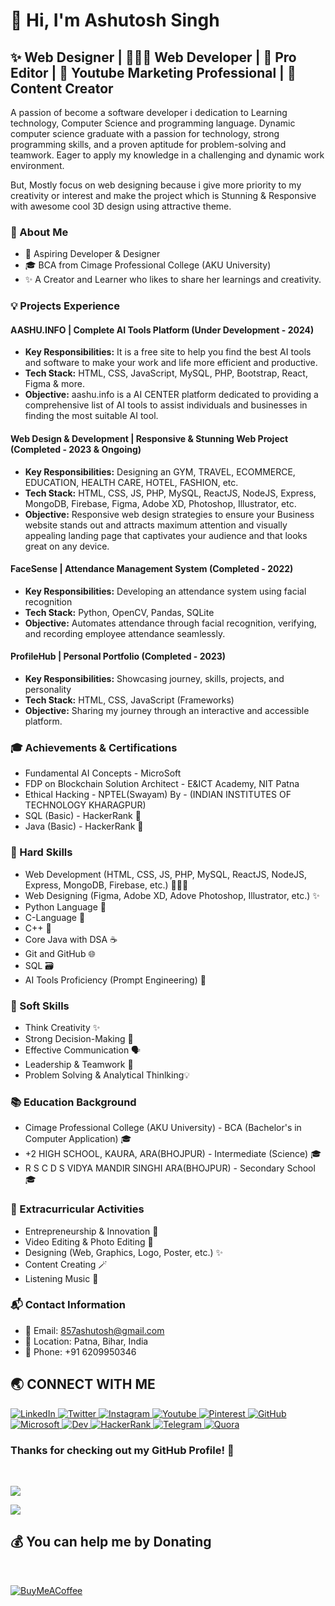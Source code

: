 # 👋 Hi, I'm Ashutosh Singh

## ✨ Web Designer | 👨🏻‍💻 Web Developer | 🎥 Pro Editor | 🚀 Youtube Marketing Professional | 💎 Content Creator

A passion of become a software developer i dedication to Learning technology, Computer Science and programming language. Dynamic computer science graduate with a passion for technology, strong programming skills, and a proven aptitude for problem-solving and teamwork. Eager to apply my knowledge in a challenging and dynamic work environment.

But, Mostly focus on web designing because i give more priority to my creativity or interest and make the project which is Stunning & Responsive with awesome cool 3D design using attractive theme.

### 📌 About Me

- 💼 Aspiring Developer & Designer
- 🎓 BCA from Cimage Professional College (AKU University)
- ✨ A Creator and Learner who likes to share her learnings and creativity.


### 💡 Projects Experience

#### AASHU.INFO | Complete AI Tools Platform (Under Development - 2024)
- **Key Responsibilities:** It is a free site to help you find the best AI tools and software to make your work and life more efficient and productive.
- **Tech Stack:** HTML, CSS, JavaScript, MySQL, PHP, Bootstrap, React, Figma & more.
- **Objective:** aashu.info is a AI CENTER platform dedicated to providing a comprehensive list of AI tools to assist individuals and businesses in finding the most suitable AI tool.

#### Web Design & Development | Responsive & Stunning Web Project (Completed - 2023 & Ongoing)
- **Key Responsibilities:** Designing an GYM, TRAVEL, ECOMMERCE, EDUCATION, HEALTH CARE, HOTEL, FASHION, etc. 
- **Tech Stack:** HTML, CSS, JS, PHP, MySQL, ReactJS, NodeJS, Express, MongoDB, Firebase, Figma, Adobe XD, Photoshop, Illustrator, etc.
- **Objective:** Responsive web design strategies to ensure your Business website stands out and attracts maximum attention and visually appealing landing page that captivates your audience and that looks great on any device.

#### FaceSense | Attendance Management System (Completed - 2022)
- **Key Responsibilities:** Developing an attendance system using facial recognition
- **Tech Stack:** Python, OpenCV, Pandas, SQLite
- **Objective:** Automates attendance through facial recognition, verifying, and recording employee attendance seamlessly.

#### ProfileHub | Personal Portfolio (Completed - 2023)
- **Key Responsibilities:** Showcasing journey, skills, projects, and personality
- **Tech Stack:** HTML, CSS, JavaScript (Frameworks)
- **Objective:** Sharing my journey through an interactive and accessible platform.

### 🎓 Achievements & Certifications

- Fundamental AI Concepts - MicroSoft
- FDP on Blockchain Solution Architect - E&ICT Academy, NIT Patna
- Ethical Hacking - NPTEL(Swayam) By - (INDIAN INSTITUTES OF TECHNOLOGY KHARAGPUR)
- SQL (Basic) - HackerRank 📜
- Java (Basic) - HackerRank 📜

### 🔧 Hard Skills

- Web Development (HTML, CSS, JS, PHP, MySQL, ReactJS, NodeJS, Express, MongoDB, Firebase, etc.) 🧑🏻‍💻
- Web Designing (Figma, Adobe XD, Adove Photoshop, Illustrator, etc.) ✨
- Python Language 🐍
- C-Language 📝
- C++ 🧠
- Core Java with DSA ☕
- Git and GitHub 🌐
- SQL 🗃️
- AI Tools Proficiency (Prompt Engineering) 🤖

### 🤝 Soft Skills

- Think Creativity ✨
- Strong Decision-Making 🤔
- Effective Communication 🗣️
- Leadership & Teamwork 🤝
- Problem Solving & Analytical Thinlking💡

### 📚 Education Background

- Cimage Professional College (AKU University) - BCA (Bachelor's in Computer Application) 🎓
- +2 HIGH SCHOOL, KAURA, ARA(BHOJPUR) - Intermediate (Science) 🎓
- R S C D S VIDYA MANDIR SINGHI ARA(BHOJPUR) - Secondary School 🎓

### 🌟 Extracurricular Activities

- Entrepreneurship & Innovation 💼
- Video Editing & Photo Editing 🎥
- Designing (Web, Graphics, Logo, Poster, etc.) ✨
- Content Creating 🪄
- Listening Music 🎼

### 📬 Contact Information

- 📧 Email: 857ashutosh@gmail.com
- 📍 Location: Patna, Bihar, India
- 📱 Phone: +91 6209950346

## 🌏 **CONNECT WITH ME**

<a  href="https://www.linkedin.com/in/ashutoshkumaraashu/">
    <img src="https://img.shields.io/badge/LinkedIn-0077B5?style=for-the-badge&logo=linkedin&logoColor=white" title="LinkedIn"  alt="LinkedIn"/>
</a>
<a href="https://twitter.com/codeaashu"> 
    <img src="https://img.shields.io/badge/Twitter-1DA1F2?style=for-the-badge&logo=twitter&logoColor=white" title="Twitter"  alt="Twitter"/>
</a>
<a href="https://www.instagram.com/aashu_the.rajput/"> 
    <img src="https://img.shields.io/badge/Instagram-E4405F?style=for-the-badge&logo=instagram&logoColor=white" title="Instagram"  alt="Instagram"/>
</a>
<a href="https://www.youtube.com/@codeaashu"> 
    <img src="https://img.shields.io/badge/YouTube-FF0000?style=for-the-badge&logo=youtube&logoColor=white" title="Youtube"  alt="Youtube"/>
</a>
<a href="https://in.pinterest.com/codeaashu/"> 
    <img src="https://img.shields.io/badge/Pinterest-100000?style=for-the-badge&logo=pinterest&logoColor=white" title="Pinterest"  alt="Pinterest"/>
</a>
<a href="https://www.github.com/codeaashu"> 
    <img src="https://img.shields.io/badge/GitHub-100000?style=for-the-badge&logo=github&logoColor=white" title="GitHub"  alt="GitHub"/>
</a>
<a href="https://learn.microsoft.com/en-gb/users/codeaashu/"> 
    <img src="https://img.shields.io/badge/Microsoft-100000?style=for-the-badge&logo=microsoft&logoColor=white" title="Microsoft"  alt="Microsoft"/>
</a>
<a href="https://dev.to/codeaashu"> 
    <img src="https://img.shields.io/badge/Dev-100000?style=for-the-badge&logo=dev&logoColor=white" title="Dev"  alt="Dev"/>
</a>
<a href="https://www.hackerrank.com/codeaashu"> 
    <img src="https://img.shields.io/badge/HackerRank-100000?style=for-the-badge&logo=hackerrank&logoColor=white" title="HackerRank"  alt="HackerRank"/>
</a>
<a href="https://t.me/codeaashu"> 
    <img src="https://img.shields.io/badge/Telegram-100000?style=for-the-badge&logo=telegram&logoColor=white" title="Telegram"  alt="Telegram"/>
</a>
<a href="https://www.quora.com/profile/Ashutosh-Singh-7553"> 
    <img src="https://img.shields.io/badge/Quora-100000?style=for-the-badge&logo=quora&logoColor=white" title="Quora"  alt="Quora"/>
</a>

<br />

### **Thanks for checking out my GitHub Profile!** 🙏

<br />

![](https://ForTheBadge.com/images/badges/built-with-love.svg)

![](https://img.shields.io/github/followers/codeaashu?logo=github&style=for-the-badge&color=0891b2&labelColor=1c1917)


 ## 💰 You can help me by Donating

<br/>
 
  [![BuyMeACoffee](https://img.buymeacoffee.com/button-api/?text=Buymeacoffee&emoji=&slug=codingstella&button_colour=FFDD00&font_colour=000000&font_family=Comic&outline_colour=000000&coffee_colour=ffffff)](https://www.buymeacoffee.com/codeaashu)
